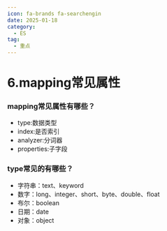```yaml
---
icon: fa-brands fa-searchengin
date: 2025-01-18
category:
  - ES
tag:
  - 重点
---
```

# 6.mapping常见属性

### mapping常见属性有哪些？
- type:数据类型
- index:是否索引
- analyzer:分词器
- properties:子字段
<!-- more -->
### type常见的有哪些？
- 字符串：text、keyword
- 数字：long、integer、short、byte、double、float
- 布尔：boolean
- 日期：date
- 对象：object